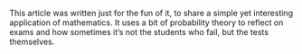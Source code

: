 This article was written just for the fun of it, to share a simple yet interesting application of mathematics. It uses a bit of probability theory to reflect on exams and how sometimes it’s not the students who fail, but the tests themselves.
